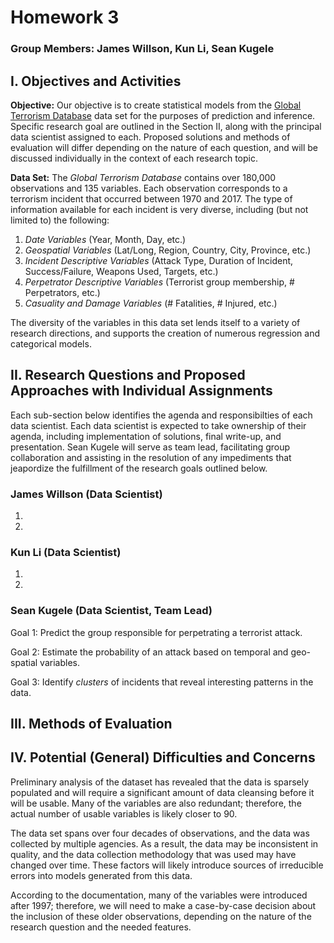 # Homework 3
### Group Members: James Willson, Kun Li, Sean Kugele

## I. Objectives and Activities

**Objective:** 
Our objective is to create statistical models from the [Global Terrorism Database](https://www.kaggle.com/START-UMD/gtd) data set for the purposes of prediction and inference. Specific research goal are outlined in the Section II, along with the principal data scientist assigned to each. Proposed solutions and methods of evaluation will differ depending on the nature of each question, and will be discussed individually in the context of each research topic.

**Data Set:**
The *Global Terrorism Database* contains over 180,000 observations and 135 variables. Each observation corresponds to a terrorism incident that occurred between 1970 and 2017. The type of information available for each incident is very diverse, including (but not limited to) the following:

1. *Date Variables* (Year, Month, Day, etc.)
2. *Geospatial Variables* (Lat/Long, Region, Country, City, Province, etc.)
3. *Incident Descriptive Variables* (Attack Type, Duration of Incident, Success/Failure, Weapons Used, Targets, etc.)
4. *Perpetrator Descriptive Variables* (Terrorist group membership, # Perpetrators, etc.)
5. *Casuality and Damage Variables* (# Fatalities, # Injured, etc.) 

The diversity of the variables in this data set lends itself to a variety of research directions, and supports the creation of numerous regression and categorical models.

## II. Research Questions and Proposed Approaches with Individual Assignments
Each sub-section below identifies the agenda and responsibilties of each data scientist. Each data scientist is expected to take ownership of their agenda, including implementation of solutions, final write-up, and presentation. Sean Kugele will serve as team lead, facilitating group collaboration and assisting in the resolution of any impediments that jeapordize the fulfillment of the research goals outlined below.

### James Willson (Data Scientist)
1.
2.

### Kun Li (Data Scientist)
1.
2.

### Sean Kugele (Data Scientist, Team Lead)
Goal 1: Predict the group responsible for perpetrating a terrorist attack.

Goal 2: Estimate the probability of an attack based on temporal and geo-spatial variables.

Goal 3: Identify *clusters* of incidents that reveal interesting patterns in the data.

## III. Methods of Evaluation

## IV. Potential (General) Difficulties and Concerns
Preliminary analysis of the dataset has revealed that the data is sparsely populated and will require a significant amount of data cleansing before it will be usable. Many of the variables are also redundant; therefore, the actual number of usable variables is likely closer to 90.

The data set spans over four decades of observations, and the data was collected by multiple agencies. As a result, the data may be inconsistent in quality, and the data collection methodology that was used may have changed over time. These factors will likely introduce sources of irreducible errors into models generated from this data. 

According to the documentation, many of the variables were introduced after 1997; therefore, we will need to make a case-by-case decision about the inclusion of these older observations, depending on the nature of the research question and the needed features.
